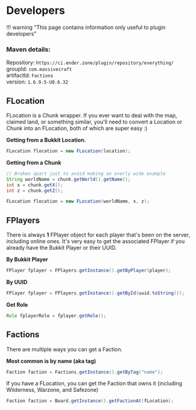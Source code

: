# Developers

!!! warning "This page contains information only useful to plugin developers"

### Maven details:  
Repository: `https://ci.ender.zone/plugin/repository/everything/`  
groupId: `com.massivecraft`  
artifactId: `Factions`  
version: `1.6.9.5-U0.6.32`

## FLocation
FLocation is a Chunk wrapper. If you ever want to deal with the map, claimed land, or something similar, you'll need to
convert a Location or Chunk into an FLocation, both of which are super easy :)

**Getting from a Bukkit Location.**
```java
FLocation flocation = new FLocation(location);
```

**Getting from a Chunk**
```java
// Broken apart just to avoid making an overly wide example
String worldName = chunk.getWorld().getName();
int x = chunk.getX();
int z = chunk.getZ();

FLocation flocation = new FLocation(worldName, x, z);
```

## FPlayers
There is always **1** FPlayer object for each player that's been on the server, including online ones. It's very easy to
get the associated FPlayer if you already have the Bukkit Player or their UUID.

**By Bukkit Player**
```java
FPlayer fplayer = FPlayers.getInstance().getByPlayer(player);
```

**By UUID**
```java
FPlayer fplayer = FPlayers.getInstance().getById(uuid.toString());
```

**Get Role**
```java
Role fplayerRole = fplayer.getRole();
``` 

## Factions
There are multiple ways you can get a Faction.

**Most common is by name (aka tag)**
```java
Faction faction = Factions.getInstance().getByTag("name");
```

If you have a FLocation, you can get the Faction that owns it (including Wilderness, Warzone, and Safezone)
```java
Faction faction = Board.getInstance().getFactionAt(fLocation);
```
